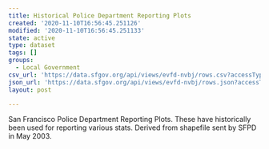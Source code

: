 ```yaml
---
title: Historical Police Department Reporting Plots
created: '2020-11-10T16:56:45.251126'
modified: '2020-11-10T16:56:45.251133'
state: active
type: dataset
tags: []
groups:
  - Local Government
csv_url: 'https://data.sfgov.org/api/views/evfd-nvbj/rows.csv?accessType=DOWNLOAD'
json_url: 'https://data.sfgov.org/api/views/evfd-nvbj/rows.json?accessType=DOWNLOAD'
layout: post

---
```

San Francisco Police Department Reporting Plots. These have historically been used for reporting various stats. Derived from shapefile sent by SFPD in May 2003.
